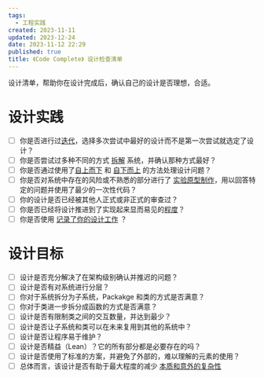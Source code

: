 ```yaml
---
tags:
  - 工程实践
created: 2023-11-11
updated: 2023-12-24
date: 2023-11-12 22:29
published: true
title: 《Code Complete》 设计检查清单
---
```


设计清单，帮助你在设计完成后，确认自己的设计是否理想，合适。

# 设计实践

- [ ] 你是否进行过[迭代](/ch_05_design_in_construction/#迭代)，选择多次尝试中最好的设计而不是第一次尝试就选定了设计？
- [ ] 你是否尝试过多种不同的方式 [拆解](/ch_05_design_in_construction/#分而治之) 系统，并确认那种方式最好？
- [ ] 你是否通过使用了[自上而下](/ch_05_design_in_construction/#自上而下的论据) 和 [自下而上](/ch_05_design_in_construction/#自下而上的论据) 的方法处理设计问题？
- [ ] 你是否对系统中存在的风险或不熟悉的部分进行了 [实验原型制作](/ch_05_design_in_construction/#实验原型制作)，用以回答特定的问题并使用了最少的一次性代码？
- [ ] 你的设计是否已经被其他人正式或非正式的审查过？
- [ ] 你是否已经将设计推进到了实现起来显而易见的[程度](/ch_05_design_in_construction/#多少设计就足够了？)？
- [ ] 你是否使用 [记录了你的设计工作](/ch_05_design_in_construction/#记录你的设计工作) ？

# 设计目标

- [ ] 设计是否充分解决了在架构级别确认并推迟的问题？
- [ ] 设计是否有对系统进行分层？
- [ ] 你对于系统拆分为子系统，Packakge 和类的方式是否满意？
- [ ] 你对于类进一步拆分成函数的方式是否满意？
- [ ] 设计是否有限制类之间的交互数量，并达到最少？
- [ ] 设计是否让子系统和类可以在未来复用到其他的系统中？
- [ ] 设计是否让程序易于维护？
- [ ] 设计是否精益（Lean）？它的所有部分都是必要存在的吗？
- [ ] 设计是否使用了标准的方案，并避免了外部的，难以理解的元素的使用？
- [ ] 总体而言，该设计是否有助于最大程度的减少 [本质和意外的复杂性](/ch_05_design_in_construction/#本质和意外的复杂性)
